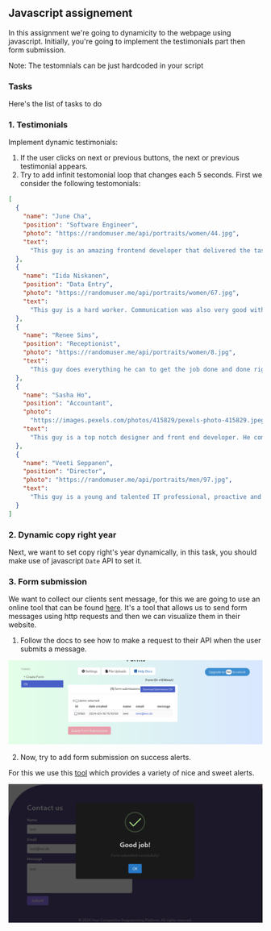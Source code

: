 ## Javascript assignement
In this assignment we're going to dynamicity to the webpage using javascript. Initially, you're going to implement the testimonials part then form submission.


Note:
The testomnials can be just hardcoded in your script

### Tasks
Here's the list of tasks to do

### 1. Testimonials
Implement dynamic testimonials:
1. If the user clicks on next or previous buttons, the next or previous testimonial appears.
2. Try to add infinit testomonial loop that changes each 5 seconds.
First we consider the following testomonials:
```json
[
  {
    "name": "June Cha",
    "position": "Software Engineer",
    "photo": "https://randomuser.me/api/portraits/women/44.jpg",
    "text":
      "This guy is an amazing frontend developer that delivered the task exactly how we need it, do your self a favor and hire him, you will not be disappointed by the work delivered. He will go the extra mile to make sure that you are happy with your project. I will surely work again with him!"
  },
  {
    "name": "Iida Niskanen",
    "position": "Data Entry",
    "photo": "https://randomuser.me/api/portraits/women/67.jpg",
    "text":
      "This guy is a hard worker. Communication was also very good with him and he was very responsive all the time, something not easy to find in many freelancers. We'll definitely repeat with him."
  },
  {
    "name": "Renee Sims",
    "position": "Receptionist",
    "photo": "https://randomuser.me/api/portraits/women/8.jpg",
    "text":
      "This guy does everything he can to get the job done and done right. This is the second time I've hired him, and I'll hire him again in the future."
  },
  {
    "name": "Sasha Ho",
    "position": "Accountant",
    "photo":
      "https://images.pexels.com/photos/415829/pexels-photo-415829.jpeg?h=350&auto=compress&cs=tinysrgb",
    "text":
      "This guy is a top notch designer and front end developer. He communicates well, works fast and produces quality work. We have been lucky to work with him!"
  },
  {
    "name": "Veeti Seppanen",
    "position": "Director",
    "photo": "https://randomuser.me/api/portraits/men/97.jpg",
    "text":
      "This guy is a young and talented IT professional, proactive and responsible, with a strong work ethic. He is very strong in PSD2HTML conversions and HTML/CSS technology. He is a quick learner, eager to learn new technologies. He is focused and has the good dynamics to achieve due dates and outstanding results."
  }
]
```

### 2. Dynamic copy right year
Next, we want to set copy right's year dynamically, in this task, you should make use of 
javascript `Date` API to set it.

### 3. Form submission
We want to collect our clients sent message, for this we are going to use an online tool that can be found [here](https://fabform.io). It's a tool that allows us to send form messages using http requests and then we can visualize them in their website.
1. Follow the docs to see how to make a request to their API when the user submits a message.

![fabform](./images/js/fabform.png)

2. Now, try to add form submission on success alerts.

For this we use this [tool](https://sweetalert2.github.io/) which provides a variety of nice and sweet alerts.

![alerts](./images/js/alert.png)